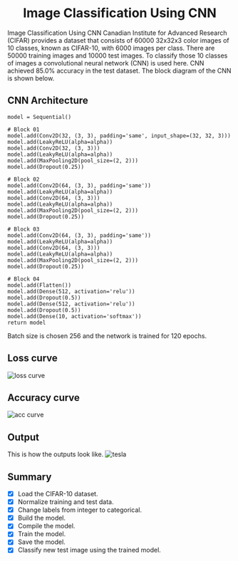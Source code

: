
## <h1 align="center">Image Classification Using CNN</h1>
Image Classification Using CNN
Canadian Institute for Advanced Research (CIFAR) provides a dataset that consists of 60000 32x32x3 color images of 10 classes, known as CIFAR-10, with 6000 images per class. There are 50000 training images and 10000 test images. To classify those 10 classes of images a convolutional neural network (CNN) is used here. CNN achieved 85.0% accuracy in the test dataset. The block diagram of the CNN is shown below.

## CNN Architecture
```
model = Sequential()

# Block 01
model.add(Conv2D(32, (3, 3), padding='same', input_shape=(32, 32, 3)))
model.add(LeakyReLU(alpha=alpha))
model.add(Conv2D(32, (3, 3)))
model.add(LeakyReLU(alpha=alpha))
model.add(MaxPooling2D(pool_size=(2, 2)))
model.add(Dropout(0.25))

# Block 02
model.add(Conv2D(64, (3, 3), padding='same'))
model.add(LeakyReLU(alpha=alpha))
model.add(Conv2D(64, (3, 3)))
model.add(LeakyReLU(alpha=alpha))
model.add(MaxPooling2D(pool_size=(2, 2)))
model.add(Dropout(0.25))

# Block 03
model.add(Conv2D(64, (3, 3), padding='same'))
model.add(LeakyReLU(alpha=alpha))
model.add(Conv2D(64, (3, 3)))
model.add(LeakyReLU(alpha=alpha))
model.add(MaxPooling2D(pool_size=(2, 2)))
model.add(Dropout(0.25))

# Block 04
model.add(Flatten())
model.add(Dense(512, activation='relu'))
model.add(Dropout(0.5))
model.add(Dense(512, activation='relu'))
model.add(Dropout(0.5))
model.add(Dense(10, activation='softmax'))
return model
```
Batch size is chosen 256 and the network is trained for 120 epochs. 

## Loss curve
![loss curve](https://user-images.githubusercontent.com/37298971/56470709-1f3ed300-646b-11e9-852b-5077532be4b3.png)


## Accuracy curve 
![acc curve](https://user-images.githubusercontent.com/37298971/56470707-1bab4c00-646b-11e9-8d97-b224ad66991d.png)



## Output
This is how the outputs look like.
![tesla](https://user-images.githubusercontent.com/37298971/45700294-e6b1e080-bb8d-11e8-9a19-0ce2b84c04ae.png)


## Summary
- [x] Load the CIFAR-10 dataset.
- [x] Normalize training and test data.
- [x] Change labels from integer to categorical.
- [x] Build the model.
- [x] Compile the model.
- [x] Train the model.
- [x] Save the model.
- [x] Classify new test image using the trained model.
